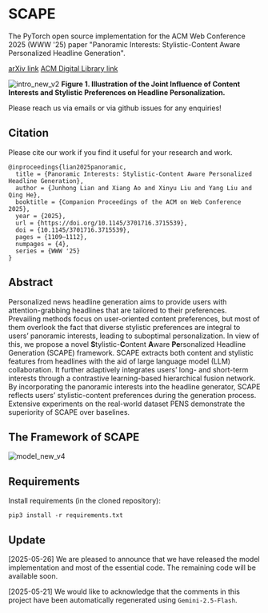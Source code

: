 # SCAPE
The PyTorch open source implementation for the ACM Web Conference 2025 (WWW '25) paper "Panoramic Interests: Stylistic-Content Aware Personalized Headline Generation".

[arXiv link](https://arxiv.org/abs/2501.11900)
[ACM Digital Library link](https://dl.acm.org/doi/10.1145/3701716.3715539)


![intro_new_v2](https://github.com/user-attachments/assets/b44bad96-4e54-41ed-8c66-6a9bd929e0cd)
**Figure 1. Illustration of the Joint Influence of Content Interests and Stylistic Preferences on Headline Personalization.**

Please reach us via emails or via github issues for any enquiries!

## Citation

Please cite our work if you find it useful for your research and work.

```
@inproceedings{lian2025panoramic,
  title = {Panoramic Interests: Stylistic-Content Aware Personalized Headline Generation},
  author = {Junhong Lian and Xiang Ao and Xinyu Liu and Yang Liu and Qing He},
  booktitle = {Companion Proceedings of the ACM on Web Conference 2025},
  year = {2025},
  url = {https://doi.org/10.1145/3701716.3715539},
  doi = {10.1145/3701716.3715539},
  pages = {1109–1112},
  numpages = {4},
  series = {WWW '25}
}
```

## Abstract
Personalized news headline generation aims to provide users with attention-grabbing headlines that are tailored to their preferences. Prevailing methods focus on user-oriented content preferences, but most of them overlook the fact that diverse stylistic preferences are integral to users’ panoramic interests, leading to suboptimal personalization. In view of this, we propose a novel **S**tylistic-**C**ontent **A**ware **Pe**rsonalized Headline Generation (SCAPE) framework. SCAPE extracts both content and stylistic features from headlines with the aid of large language model (LLM) collaboration. It further adaptively integrates users’ long- and short-term interests through a contrastive learning-based hierarchical fusion network. By incorporating the panoramic interests into the headline generator, SCAPE reflects users’ stylistic-content preferences during the generation process. Extensive experiments on the real-world dataset PENS demonstrate the superiority of SCAPE over baselines.


## The Framework of SCAPE
![model_new_v4](https://github.com/user-attachments/assets/59e8ec43-af8d-4385-8004-e8fbca9d9415)


## Requirements
Install requirements (in the cloned repository):

```
pip3 install -r requirements.txt
```

## Update

[2025-05-26]  We are pleased to announce that we have released the model implementation and most of the essential code. The remaining code will be available soon.

[2025-05-21]  We would like to acknowledge that the comments in this project have been automatically regenerated using `Gemini-2.5-Flash`.